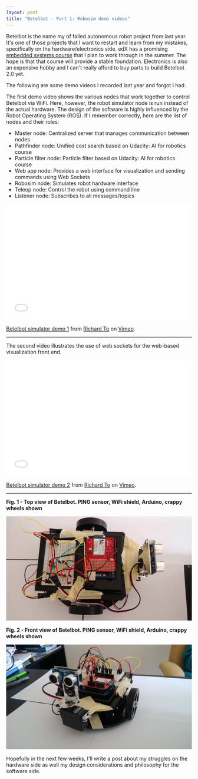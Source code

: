 ```yaml
---
layout: post
title: "Betelbot - Part 1: Robosim demo videos"
---
```


Betelbot is the name my of failed autonomous robot project from last year. It's one of those projects that I want to restart and learn from my mistakes, specifically on the hardware/electronics side. edX has a promising [embedded systems course](https://www.edx.org/course/utaustinx/utaustinx-ut-6-01x-embedded-systems-1172) that I plan to work through in the summer. The hope is that that course will provide a stable foundation. Electronics is also an expensive hobby and I can't really afford to buy parts to build Betelbot 2.0 yet.

The following are some demo videos I recorded last year and forgot I had.


The first demo video shows the various nodes that work together to control Betelbot via WiFi.  Here, however, the robot simulator node is run instead of the actual hardware. The design of the software is highly influenced by the Robot Operating System (ROS). If I remember correctly, here are the list of nodes and their roles:

- Master node: Centralized server that manages communication between nodes
- Pathfinder node: Unified cost search based on Udacity: AI for robotics course
- Particle filter node: Particle filter based on Udacity: AI for robotics course
- Web app node: Provides a web interface for visualization and sending commands using Web Sockets
- Robosim node: Simulates robot hardware interface
- Teleop node: Control the robot using command line
- Listener node: Subscribes to all messages/topics


<iframe src="//player.vimeo.com/video/91270479" width="500" height="313" frameborder="0" webkitallowfullscreen mozallowfullscreen allowfullscreen></iframe> <p><a href="http://vimeo.com/91270479">Betelbot simulator demo 1</a> from <a href="http://vimeo.com/user26692859">Richard To</a> on <a href="https://vimeo.com">Vimeo</a>.</p>

***

The second video illustrates the use of web sockets for the web-based visualization front end.

<iframe src="//player.vimeo.com/video/91270481" width="500" height="313" frameborder="0" webkitallowfullscreen mozallowfullscreen allowfullscreen></iframe> <p><a href="http://vimeo.com/91270481">Betelbot simulator demo 2</a> from <a href="http://vimeo.com/user26692859">Richard To</a> on <a href="https://vimeo.com">Vimeo</a>.</p>

***


**Fig. 1 - Top view of Betelbot. PING sensor, WiFi shield, Arduino, crappy wheels shown**

![Top view of Betelbot](/images/betelbot-top.jpg)


**Fig. 2 - Front view of Betelbot. PING sensor, WiFi shield, Arduino, crappy wheels shown**

![Front view of Betelbot](/images/betelbot-front.jpg)

Hopefully in the next few weeks, I'll write a post about my struggles on the hardware side as well my design considerations and philosophy for the software side.